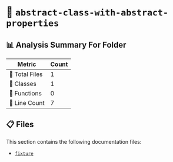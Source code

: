 # 📁 `abstract-class-with-abstract-properties`

## 📊 Analysis Summary For Folder

| Metric | Count |
|--------|-------|
| 📁 Total Files | 1 |
| 🧱 Classes | 1 |
| 🔧 Functions | 0 |
| 🔢 Line Count | 7 |


## 📋 Files

This section contains the following documentation files:

- [`fixture`](./fixture.md)